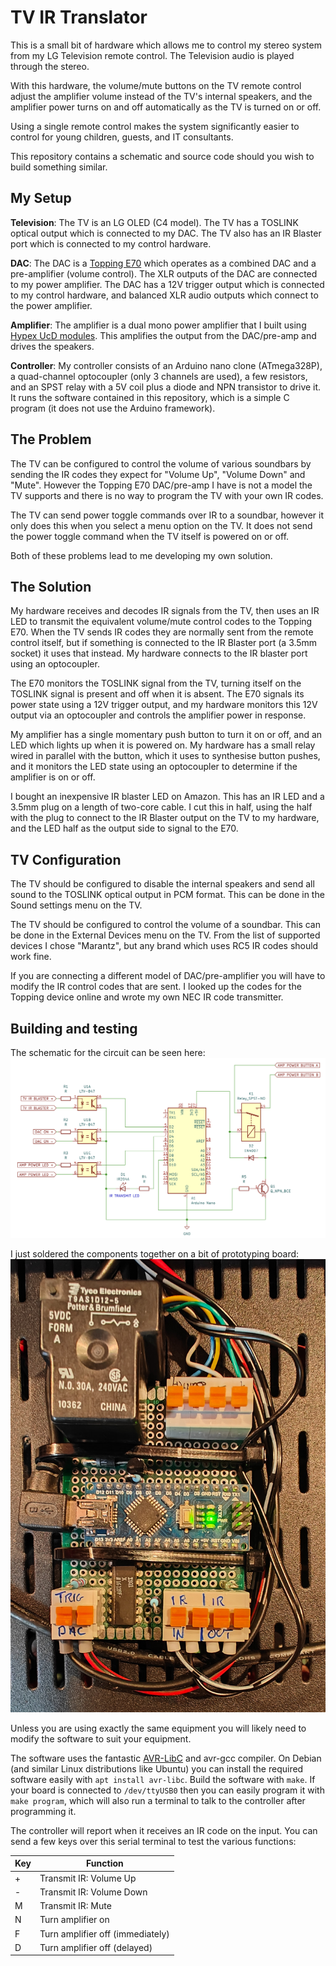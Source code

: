 # TV IR Translator

This is a small bit of hardware which allows me to control my stereo system
from my LG Television remote control.  The Television audio is played through
the stereo.

With this hardware, the volume/mute buttons on the TV remote control adjust the
amplifier volume instead of the TV's internal speakers, and the amplifier power
turns on and off automatically as the TV is turned on or off.

Using a single remote control makes the system significantly easier to control
for young children, guests, and IT consultants.

This repository contains a schematic and source code should you wish to build
something similar.

## My Setup

**Television**: The TV is an LG OLED (C4 model).  The TV has a TOSLINK optical
output which is connected to my DAC.  The TV also has an IR Blaster port which
is connected to my control hardware.

**DAC**: The DAC is a [Topping E70](https://www.toppingaudio.com/product-item/e70) 
which operates as a combined DAC and a pre-amplifier (volume control). The XLR
outputs of the DAC are connected to my power amplifier. The DAC has a 12V
trigger output which is connected to my control hardware, and balanced XLR
audio outputs which connect to the power amplifier.

**Amplifier**: The amplifier is a dual mono power amplifier that I built using 
[Hypex UcD modules](https://www.hypex.nl/products/amplifier-families/ucd-family/).
This amplifies the output from the DAC/pre-amp and drives the speakers.

**Controller**: My controller consists of an Arduino nano clone (ATmega328P), a
quad-channel optocoupler (only 3 channels are used), a few resistors, and an
SPST relay with a 5V coil plus a diode and NPN transistor to drive it. It runs
the software contained in this repository, which is a simple C program (it does
not use the Arduino framework).

## The Problem

The TV can be configured to control the volume of various soundbars by sending
the IR codes they expect for "Volume Up", "Volume Down" and "Mute".  However
the Topping E70 DAC/pre-amp I have is not a model the TV supports and there is
no way to program the TV with your own IR codes.

The TV can send power toggle commands over IR to a soundbar, however it only
does this when you select a menu option on the TV. It does not send the power
toggle command when the TV itself is powered on or off.

Both of these problems lead to me developing my own solution.

## The Solution

My hardware receives and decodes IR signals from the TV, then uses an IR LED to
transmit the equivalent volume/mute control codes to the Topping E70. When the
TV sends IR codes they are normally sent from the remote control itself, but if
something is connected to the IR Blaster port (a 3.5mm socket) it uses that
instead. My hardware connects to the IR blaster port using an optocoupler.

The E70 monitors the TOSLINK signal from the TV, turning itself on the TOSLINK
signal is present and off when it is absent.  The E70 signals its power state
using a 12V trigger output, and my hardware monitors this 12V output via an
optocoupler and controls the amplifier power in response.

My amplifier has a single momentary push button to turn it on or off, and an
LED which lights up when it is powered on. My hardware has a small relay wired
in parallel with the button, which it uses to synthesise button pushes, and it
monitors the LED state using an optocoupler to determine if the amplifier is on
or off.

I bought an inexpensive IR blaster LED on Amazon. This has an IR LED and a
3.5mm plug on a length of two-core cable. I cut this in half, using the half
with the plug to connect to the IR Blaster output on the TV to my hardware, and
the LED half as the output side to signal to the E70.

## TV Configuration

The TV should be configured to disable the internal speakers and send all sound
to the TOSLINK optical output in PCM format. This can be done in the Sound
settings menu on the TV.

The TV should be configured to control the volume of a soundbar. This can be
done in the External Devices menu on the TV. From the list of supported devices
I chose "Marantz", but any brand which uses RC5 IR codes should work fine. 

If you are connecting a different model of DAC/pre-amplifier you will have to
modify the IR control codes that are sent. I looked up the codes for the
Topping device online and wrote my own NEC IR code transmitter.

## Building and testing

The schematic for the circuit can be seen here:
![Schematic](/kicad/schematic.png)

I just soldered the components together on a bit of prototyping board:
![Board Photo](/board-photo.jpg)

Unless you are using exactly the same equipment you will likely need to
modify the software to suit your equipment.

The software uses the fantastic [AVR-LibC](https://github.com/avrdudes/avr-libc/) 
and avr-gcc compiler. On Debian (and similar Linux distributions like Ubuntu)
you can install the required software easily with `apt install avr-libc`. Build
the software with `make`. If your board is connected to `/dev/ttyUSB0` then you
can easily program it with `make program`, which will also run a terminal to talk
to the controller after programming it. 

The controller will report when it receives an IR code on the input.  You can
send a few keys over this serial terminal to test the various functions:

| Key | Function |
| --- | -------- |
|  +  | Transmit IR: Volume Up |
|  -  | Transmit IR: Volume Down |
|  M  | Transmit IR: Mute |
|  N  | Turn amplifier on |
|  F  | Turn amplifier off (immediately) |
|  D  | Turn amplifier off (delayed) |
